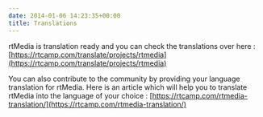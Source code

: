 ```yaml
---
date: 2014-01-06 14:23:35+00:00
title: Translations
---
```


rtMedia is translation ready and you can check the translations over here : [https://rtcamp.com/translate/projects/rtmedia](https://rtcamp.com/translate/projects/rtmedia)

You can also contribute to the community by providing your language translation for rtMedia. Here is an article which will help you to translate rtMedia into the language of your choice : [https://rtcamp.com/rtmedia-translation/](https://rtcamp.com/rtmedia-translation/)
